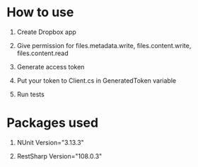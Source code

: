 # How to use

1. Create Dropbox app

2. Give permission for files.metadata.write, files.content.write, files.content.read

3. Generate access token 

4. Put your token to Client.cs in GeneratedToken variable

5. Run tests

# Packages used

1. NUnit Version="3.13.3"

2. RestSharp Version="108.0.3"


